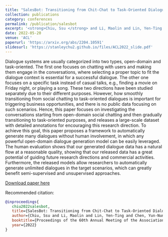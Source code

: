 ```yaml
---
title: "SalesBot: Transitioning from Chit-Chat to Task-Oriented Dialogues:"
collection: publications
category: conferences
permalink: /publication/salesbot
excerpt: '<strong>Chiu, Ssu </strong> and Li, Maolin and Lin, Yen-Ting and Chen, Yun-Nung'
date: 2022-05-20
venue: 'ACL'
paperurl: 'https://arxiv.org/abs/2204.10591'
slidesurl: 'https://stanleychu2.github.io/files/ACL2022_slide.pdf'
---
```


Dialogue systems are usually categorized into two types, open-domain and task-oriented. The first one focuses on chatting with users and making them engage in the conversations, where selecting a proper topic to fit the dialogue context is essential for a successful dialogue. The other one focuses on a specific task instead of casual talks, e.g., finding a movie on Friday night, or playing a song. These two directions have been studied separately due to their different purposes. However, how smoothly transitioning from social chatting to task-oriented dialogues is important for triggering business opportunities, and there is no public data focusing on such scenarios. Hence, this paper focuses on investigating the conversations starting from open-domain social chatting and then gradually transitioning to task-oriented purposes, and releases a large-scale dataset with detailed annotations for encouraging this research direction. To achieve this goal, this paper proposes a framework to automatically generate many dialogues without human involvement, in which any powerful open-domain dialogue generation model can be easily leveraged. The human evaluation shows that our generated dialogue data has a natural flow at a reasonable quality, showing that our released data has a great potential of guiding future research directions and commercial activities. Furthermore, the released models allow researchers to automatically generate unlimited dialogues in the target scenarios, which can greatly benefit semi-supervised and unsupervised approaches.

[Download paper here](https://arxiv.org/pdf/2204.10591.pdf)

Recommended citation:
```bibtex
@inproceedings{
   chiu2022salesbot,
   title={SalesBot: Transitioning from Chit-Chat to Task-Oriented Dialogues},
   author={Chiu, Ssu and Li, Maolin and Lin, Yen-Ting and Chen, Yun-Nung},
   booktitle={Proceedings of the 60th Annual Meeting of the Association for Computational Linguistics (ACL)},
   year={2022}
}
```
